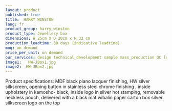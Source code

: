 ```yaml
---
layout: product
published: true
title:  HARRY WINSTON
lang: fr
product_group: harry_winston
product_type: Jewellery box
dimensions: W 25cm X D 20cm x H 32 cm
production_leadtime: 38 days (indicative leadtime)
moq: on demand
price_per_unit: on demand
our_services: design technical_development sample mass_production QC logistic shipping
image1:   HW-JBox1.jpg
image2:  HW-JBox2.jpg
---
```

Product specifications:  MDF black piano lacquer finishing, HW silver silkscreen, opening button in stainless steel chrome finishing , inside upholstery in kamosho- black, inside logo in silver hot stamping, removable neckless pouch, delivered with a black mat wibalin paper carton box silver silkscreen logo on the top						
